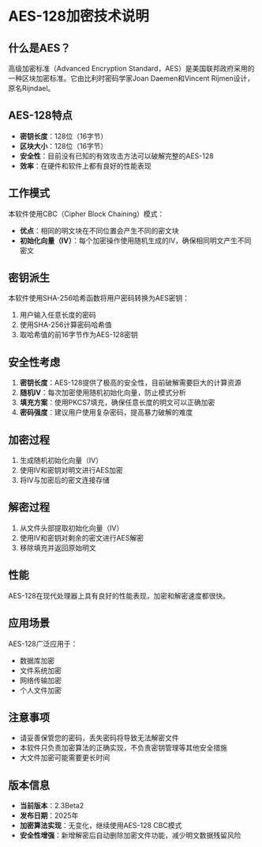 # AES-128加密技术说明

## 什么是AES？
高级加密标准（Advanced Encryption Standard，AES）是美国联邦政府采用的一种区块加密标准。它由比利时密码学家Joan Daemen和Vincent Rijmen设计，原名Rijndael。

## AES-128特点
- **密钥长度**：128位（16字节）
- **区块大小**：128位（16字节）
- **安全性**：目前没有已知的有效攻击方法可以破解完整的AES-128
- **效率**：在硬件和软件上都有良好的性能表现

## 工作模式
本软件使用CBC（Cipher Block Chaining）模式：
- **优点**：相同的明文块在不同位置会产生不同的密文块
- **初始化向量（IV）**：每个加密操作使用随机生成的IV，确保相同明文产生不同密文

## 密钥派生
本软件使用SHA-256哈希函数将用户密码转换为AES密钥：
1. 用户输入任意长度的密码
2. 使用SHA-256计算密码哈希值
3. 取哈希值的前16字节作为AES-128密钥

## 安全性考虑
1. **密钥长度**：AES-128提供了极高的安全性，目前破解需要巨大的计算资源
2. **随机IV**：每次加密使用随机初始化向量，防止模式分析
3. **填充方案**：使用PKCS7填充，确保任意长度的明文可以正确加密
4. **密码强度**：建议用户使用复杂密码，提高暴力破解的难度

## 加密过程
1. 生成随机初始化向量（IV）
2. 使用IV和密钥对明文进行AES加密
3. 将IV与加密后的密文连接存储

## 解密过程
1. 从文件头部提取初始化向量（IV）
2. 使用IV和密钥对剩余的密文进行AES解密
3. 移除填充并返回原始明文

## 性能
AES-128在现代处理器上具有良好的性能表现，加密和解密速度都很快。

## 应用场景
AES-128广泛应用于：
- 数据库加密
- 文件系统加密
- 网络传输加密
- 个人文件加密

## 注意事项
- 请妥善保管您的密码，丢失密码将导致无法解密文件
- 本软件只负责加密算法的正确实现，不负责密钥管理等其他安全措施
- 大文件加密可能需要更长时间

## 版本信息
- **当前版本**：2.3Beta2
- **发布日期**：2025年
- **加密算法实现**：无变化，继续使用AES-128 CBC模式
- **安全性增强**：新增解密后自动删除加密文件功能，减少明文数据残留风险